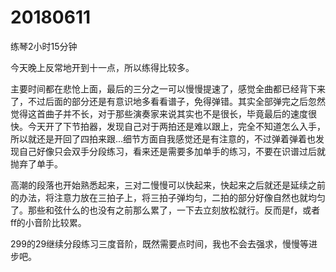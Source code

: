 # 20180611

练琴2小时15分钟

今天晚上反常地开到十一点，所以练得比较多。

主要时间都在悲怆上面，最后的三分之一可以慢慢提速了，感觉全曲都已经背下来了，不过后面的部分还是有意识地多看看谱子，免得弹错。其实全部弹完之后忽然觉得这首曲子并不长，对于那些演奏家来说其实也不是很长，毕竟最后的速度很快。今天开了下节拍器，发现自己对于两拍还是难以跟上，完全不知道怎么入手，所以就还是开回了四拍来跟...细节方面自我感觉还是有注意的，不过弹着弹着也发现自己好像只会双手分段练习，看来还是需要多加单手的练习，不要在识谱过后就抛弃了单手。

高潮的段落也开始熟悉起来，三对二慢慢可以快起来，快起来之后就还是延续之前的办法，将注意力放在三拍子上，将三拍子弹均匀，二拍的部分好像自然也就均匀了。那些和弦什么的也没有之前那么累了，一下去立刻放松就行。反而是f，或者ff的小音阶比较累。

299的29继续分段练习三度音阶，既然需要点时间，我也不会去强求，慢慢等进步吧。

